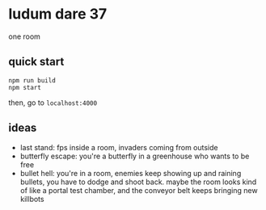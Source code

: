 # ludum dare 37

one room

## quick start

```
npm run build
npm start
```

then, go to `localhost:4000`

## ideas

- last stand: fps inside a room, invaders coming from outside
- butterfly escape: you're a butterfly in a greenhouse who wants to be free
- bullet hell: you're in a room, enemies keep showing up and raining bullets, you have to dodge and shoot back. maybe the room looks kind of like a portal test chamber, and the conveyor belt keeps bringing new killbots
